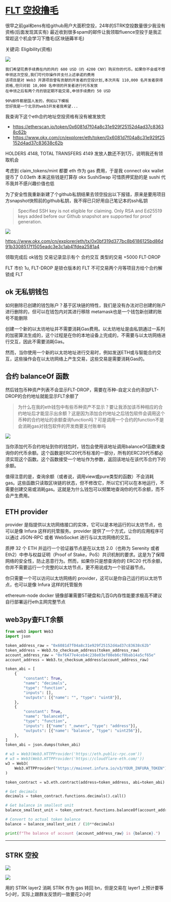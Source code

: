 # [FLT 空投撸毛](/2024/03/fluence_airdrop.md)

很早之前gal和ens有给github用户大面积空投，24年的STRK空投数量很少我没有资格(后面发现其实有) 最近收到很多spam的邮件让我领取fluence空投于是我正常趁这个机会学习下撸毛(区块链薅羊毛)

关键词: Eligibility(资格)

![](fluence_airdrop_gmail_spam.png)

```
我们希望花费手续费在内的共约 600 USD（约 4200 CNY）购买你的代币。如果你不会或不想申领这次空投,我们可代你操作并支付上述承诺的费用
该项目是对 Web3 开源项目曾有贡献的开发者的空投计划,本次共有 110,000 名开发者获得资格,但只对前 10,000 名申领的开发者进行代币发放
在申领之后有两个月的锁定期不能交易,申领手续费约 50 USD

90%邮件都是国人发的，例如以下模板
您好我是一个北京的web3开发者我希望...
```

我查询下这个eth合约地址空投资格有没有被发放完

- <https://etherscan.io/token/0x6081d7f04a8c31e929f25152d4ad37c83638c62b>
- <https://www.okx.com/cn/explorer/eth/token/0x6081d7f04a8c31e929f25152d4ad37c83638c62b>

HOLDERS 4148, TOTAL TRANSFERS 4149 发放人数还不到1万，说明我还有领取机会

考虑到 claim_tokens/mint 都要 eth 作为 gas 费用，于是我 connect okx wallet 提币了 0.03eth 本来这些钱是打算存 okx SushiSwap 可惜质押奖励的是 sushi 代币我并不感兴趣价值也低

为了安全性我重新新建了个github私钥结果去领空投出以下报错，原来是要用项目方snapshot快照前的github私钥，我不得已只好用自己笔记本的ssh私钥

> Specified SSH key is not eligible for claiming. Only RSA and Ed25519 keys added before our Github snapshot are supported for proof generation.

![](fluence_airdrop_transfer.png)

<https://www.okx.com/cn/explorer/eth/tx/0x0bf319d377bc8b6186125bd86d91b3308517f1505eadc3e3c1ab41fdea2581a4>

领取完成后 ok钱包 交易记录显示有个 合约交互 类型的交易 +5000 FLT-DROP

FLT 市价 1u, FLT-DROP 是锁仓版本的 FLT 不可交易两个月等项目方给个合约解锁成 FLT

## ok 无私钥钱包

如何删除已创建的钱包账户？基于区块链的特性，我们是没有办法对已创建的账户进行删除的，但可以在钱包内对其进行移除 metamask也是一个钱包新创建的账号不能删除

创建一个新的以太坊地址并不需要消耗Gas费用。以太坊地址是由私钥通过一系列的加密算法生成的，这个过程是在你的本地设备上完成的，不需要与以太坊网络进行交互，因此不需要消耗Gas。

然而，当你使用一个新的以太坊地址进行交易时，例如发送ETH或与智能合约交互，这些操作会在以太坊网络上产生交易，这些交易是需要消耗Gas的。

## 合约 balanceOf 函数

然后钱包币种资产列表不会显示FLT-DROP，需要在币种-自定义合约添加FLT-DROP的合约地址就能显示FLT余额了

> 为什么在我的eth钱包中有些币种资产不显示？要让我添加该币种相应的合约地址后才能显示出余额？这是因为添加合约地址之后钱包软件会调用这个币种的合约地址的余额查询function吗？可是调用一个合约的function不是会消耗gas对钱包软件的开发商要支付账单吗

![](fluence_airdrop_okx_wallet_balance.jpg)

当你添加代币合约地址到你的钱包时，钱包会使用该地址调用balanceOf函数来查询你的代币余额。这个函数是ERC20代币标准的一部分，所有的ERC20代币都必须实现这个函数。这个函数接受一个地址作为参数，返回该地址在该代币合约下的余额。

值得注意的是，查询余额（或者说，调用view或pure类型的函数）不会消耗gas。这些函数只读取区块链的状态，但不修改它，所以它们可以在本地运行，不需要创建交易或消耗gas。这就是为什么钱包可以频繁地查询你的代币余额，而不会产生费用。

## ETH provider

provider 是指提供以太坊网络接口的实体，它可以是本地运行的以太坊节点，也可以是像 Infura 这样的托管服务。provider 提供了一个方式，让你的应用程序可以通过 JSON-RPC 或者 WebSocket 进行与以太坊网络的交互。

质押 32 个 ETH 并运行一个验证器节点是在以太坊 2.0（也称为 Serenity 或者 Eth2）中参与权益证明（Proof of Stake，PoS）共识机制的要求。这是为了保障网络的安全性，防止恶意行为。然而，如果你只是想查询你的 ERC20 代币余额，你并不需要运行一个完整的以太坊节点，更不用说成为一个验证器节点。

你只需要一个可以访问以太坊网络的 provider，这可以是你自己运行的以太坊节点，也可以是像 Infura 这样的托管服务

ethereum-node docker 镜像部署需要5T硬盘和几百G内存性能要求极高不建议自行部署运行eth主网完整节点

## web3py查FLT余额

```python
from web3 import Web3
import json

token_address_raw = "0x6081d7f04a8c31e929f25152d4ad37c83638c62b"
token_address = Web3.to_checksum_address(token_address_raw)
account_address_raw = "0xf6477e4ceb4c238e03ef08eb6cf0bab14a5cf65e"
account_address = Web3.to_checksum_address(account_address_raw)

token_abi = [
    {
        "constant": True,
        "name": "decimals",
        "type": "function",
        "inputs": [],
        "outputs": [{"name": "", "type": "uint8"}],
    },
    {
        "constant": True,
        "name": "balanceOf",
        "type": "function",
        "inputs": [{"name": "_owner", "type": "address"}],
        "outputs": [{"name": "balance", "type": "uint256"}],
    },
]
token_abi = json.dumps(token_abi)

# w3 = Web3(Web3.HTTPProvider('https://eth.public-rpc.com'))
# w3 = Web3(Web3.HTTPProvider('https://cloudflare-eth.com/'))
w3 = Web3(
    Web3.HTTPProvider("https://mainnet.infura.io/v3/YOUR_INFURA_TOKEN")
)

token_contract = w3.eth.contract(address=token_address, abi=token_abi)

# Get decimals
decimals = token_contract.functions.decimals().call()

# Get balance in smallest unit
balance_smallest_unit = token_contract.functions.balanceOf(account_address).call()

# Convert to actual token balance
balance = balance_smallest_unit / (10**decimals)

print(f"The balance of account {account_address_raw} is {balance}.")
```

---

## STRK 空投

![](strk_github_airdrop.png)

![](strk_github_airdrop_claim.png)

用的 STRK layer2 消耗 STRK 作为 gas 转回 bn，但是交易在 layer1 上预计要等5小时，实际上跟群友反馈的一致要花2小时
